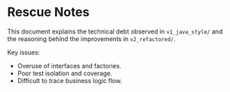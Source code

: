 # Rescue Notes

This document explains the technical debt observed in `v1_java_style/` and the reasoning behind the improvements in `v2_refactored/`.

Key issues:
- Overuse of interfaces and factories.
- Poor test isolation and coverage.
- Difficult to trace business logic flow.
